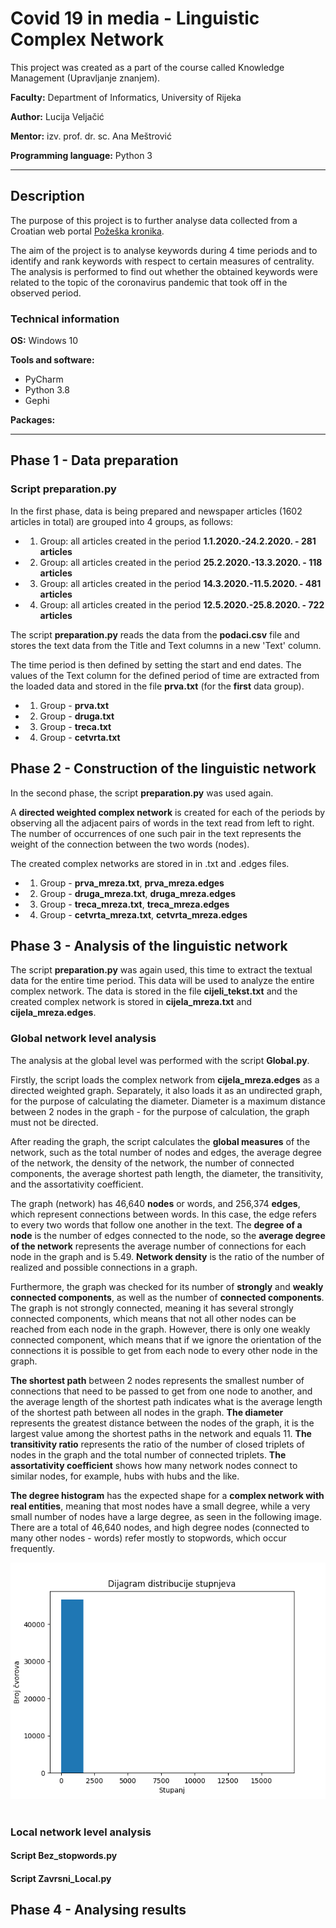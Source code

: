 # __Covid 19 in media - Linguistic Complex Network__

This project was created as a part of the course called Knowledge Management (Upravljanje znanjem). 

<b>Faculty:</b> Department of Informatics, University of Rijeka

<b>Author:</b> Lucija Veljačić
  
<b>Mentor:</b> izv. prof. dr. sc. Ana Meštrović
  
<b>Programming language:</b> Python 3

<hr>

## Description

The purpose of this project is to further analyse data collected from a Croatian web portal  [Požeška kronika](https://pozeska-kronika.hr).

The aim of the project is to analyse keywords during 4 time periods and to identify and rank keywords with respect to certain measures of centrality. The analysis is performed to find out whether the obtained keywords were related to the topic of the coronavirus pandemic that took off in the observed period.

### Technical information

__OS:__ Windows 10

__Tools and software:__
* PyCharm
* Python 3.8
* Gephi

__Packages:__


<hr>

## Phase 1 - Data preparation

### Script __preparation.py__

In the first phase, data is being prepared and newspaper articles (1602 articles in total) are grouped into 4 groups, as follows:

* 1. Group: all articles created in the period __1.1.2020.-24.2.2020. - 281 articles__
* 2. Group: all articles created in the period __25.2.2020.-13.3.2020. - 118 articles__
* 3. Group: all articles created in the period __14.3.2020.-11.5.2020. - 481 articles__
* 4. Group: all articles created in the period __12.5.2020.-25.8.2020. - 722 articles__

The script __preparation.py__ reads the data from the __podaci.csv__ file and stores the text data from the Title and Text columns in a new 'Text' column.

The time period is then defined by setting the start and end dates. The values of the Text column for the defined period of time are extracted from the loaded data and stored in the file __prva.txt__ (for the __first__ data group).

* 1. Group - __prva.txt__
* 2. Group - __druga.txt__
* 3. Group - __treca.txt__
* 4. Group - __cetvrta.txt__

## Phase 2 - Construction of the linguistic network

In the second phase, the script __preparation.py__ was used again.

A __directed weighted complex network__ is created for each of the periods by observing all the adjacent pairs of words in the text read from left to right. The number of occurrences of one such pair in the text represents the weight of the connection between the two words (nodes).

The created complex networks are stored in in .txt and .edges files.

* 1. Group - __prva_mreza.txt__, __prva_mreza.edges__
* 2. Group - __druga_mreza.txt__, __druga_mreza.edges__
* 3. Group - __treca_mreza.txt__, __treca_mreza.edges__
* 4. Group - __cetvrta_mreza.txt__, __cetvrta_mreza.edges__

## Phase 3 - Analysis of the linguistic network

The script __preparation.py__ was again used, this time to extract the textual data for the entire time period. This data will be used to analyze the entire complex network. The data is stored in the file __cijeli_tekst.txt__ and the created complex network is stored in __cijela_mreza.txt__ and __cijela_mreza.edges__.

### Global network level analysis

The analysis at the global level was performed with the script __Global.py__.

Firstly, the script loads the complex network from __cijela_mreza.edges__ as a directed weighted graph.  Separately, it also loads it as an undirected graph, for the purpose of calculating the diameter.  Diameter is a maximum distance between 2 nodes in the graph - for the purpose of calculation, the graph must not be directed.

After reading the graph, the script calculates the __global measures__ of the network, such as the total number of nodes and edges, 
the average degree of the network, the density of the network, the number of connected components, the average shortest path length, the diameter, the transitivity, and the assortativity coefficient. 

The graph (network) has 46,640 __nodes__ or words, and 256,374 __edges__, which represent connections between words. In this case, the edge refers to every two words that follow one another in the text. The __degree of a node__ is the number of edges connected to the node, so the __average degree of the network__ represents the average number of connections for each node in the graph and is 5.49. __Network density__ is the ratio of the number of realized and possible connections in a graph. 

Furthermore, the graph was checked for its number of __strongly__ and __weakly connected components__, as well as the number of __connected components__. The graph is not strongly connected, meaning it has several strongly connected components, which means that not all other nodes can be reached from each node in the graph. However, there is only one weakly connected component, which means that if we ignore the orientation of the connections it is possible to get from each node to every other node in the graph. 

__The shortest path__ between 2 nodes represents the smallest number of connections that need to be passed to get from one node to another, and the average length of the shortest path indicates what is the average length of the shortest path between all nodes in the graph. __The diameter__ represents the greatest distance between the nodes of the graph, it is the largest value among the shortest paths in the network and equals 11. __The transitivity ratio__ represents the ratio of the number of closed triplets of nodes in the graph and the total number of connected triplets. __The assortativity coefficient__ shows how many network nodes connect to similar nodes, for example, hubs with hubs and the like.

__The degree histogram__ has the expected shape for a __complex network with real entities__, meaning that most nodes have a small degree, while a very small number of nodes have a large degree, as seen in the following image. There are a total of 46,640 nodes, and high degree nodes (connected to many other nodes - words) refer mostly to stopwords, which occur frequently.

<div style="text-align:center" >

<img src="Figure_1.png" width="700" style="text-align:center" >

</div>

<br>

### Local network level analysis

#### __Script Bez_stopwords.py__

#### __Script Zavrsni_Local.py__

## Phase 4 - Analysing results
